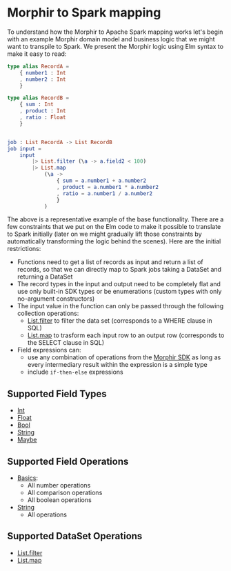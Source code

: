 # Morphir to Spark mapping

To understand how the Morphir to Apache Spark mapping works let's begin with an example Morphir domain model and business logic that we might want to transpile to Spark. We present the Morphir logic using Elm syntax to make it easy to read:

```elm
type alias RecordA =
    { number1 : Int
    , number2 : Int
    }

type alias RecordB =
    { sum : Int
    , product : Int
    , ratio : Float
    }


job : List RecordA -> List RecordB
job input =
    input
        |> List.filter (\a -> a.field2 < 100)
        |> List.map 
            (\a ->
                { sum = a.number1 + a.number2
                , product = a.number1 * a.number2
                , ratio = a.number1 / a.number2
                }
            )
```

The above is a representative example of the base functionality. There are a few constraints that we put on the Elm code to make it possible to translate to Spark initially (later on we might gradually lift those constraints by automatically transforming the logic behind the scenes). Here are the initial restrictions:

- Functions need to get a list of records as input and return a list of records, so that we can directly map to Spark jobs taking a DataSet and returning a DataSet
- The record types in the input and output need to be completely flat and use only built-in SDK types or be enumerations (custom types with only no-argument constructors)
- The input value in the function can only be passed through the following collection operations:
  - [List.filter](https://package.elm-lang.org/packages/elm/core/latest/List#filter) to filter the data set (corresponds to a WHERE clause in SQL)
  - [List.map](https://package.elm-lang.org/packages/elm/core/latest/List#map) to trasform each input row to an output row (corresponds to the SELECT clause in SQL) 
- Field expressions can: 
  - use any combination of operations from the [Morphir SDK](https://package.elm-lang.org/packages/elm/core/latest/) as long as every intermediary result within the expression is a simple type
  - include `if-then-else` expressions

## Supported Field Types

- [Int](https://package.elm-lang.org/packages/elm/core/latest/Basics#Int)
- [Float](https://package.elm-lang.org/packages/elm/core/latest/Basics#Float)
- [Bool](https://package.elm-lang.org/packages/elm/core/latest/Basics#Bool)
- [String](https://package.elm-lang.org/packages/elm/core/latest/String#String)
- [Maybe](https://package.elm-lang.org/packages/elm/core/latest/Maybe#Maybe)


## Supported Field Operations

- [Basics](https://package.elm-lang.org/packages/elm/core/latest/Basics): 
  - All number operations
  - All comparison operations
  - All boolean operations
- [String](https://package.elm-lang.org/packages/elm/core/latest/String)
  - All operations  

## Supported DataSet Operations

- [List.filter](https://package.elm-lang.org/packages/elm/core/latest/List#filter)
- [List.map](https://package.elm-lang.org/packages/elm/core/latest/List#map)

